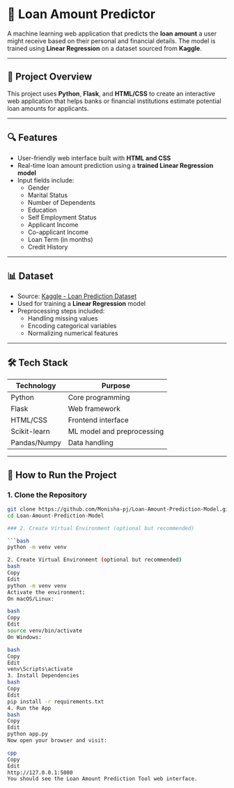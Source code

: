 # 🏦 Loan Amount Predictor

A machine learning web application that predicts the **loan amount** a user might receive based on their personal and financial details. The model is trained using **Linear Regression** on a dataset sourced from **Kaggle**.

---

## 📂 Project Overview

This project uses **Python**, **Flask**, and **HTML/CSS** to create an interactive web application that helps banks or financial institutions estimate potential loan amounts for applicants.

---

## 🔍 Features

- User-friendly web interface built with **HTML and CSS**
- Real-time loan amount prediction using a **trained Linear Regression model**
- Input fields include:
  - Gender
  - Marital Status
  - Number of Dependents
  - Education
  - Self Employment Status
  - Applicant Income
  - Co-applicant Income
  - Loan Term (in months)
  - Credit History

---

## 📊 Dataset

- Source: [Kaggle - Loan Prediction Dataset](https://www.kaggle.com/)
- Used for training a **Linear Regression** model
- Preprocessing steps included:
  - Handling missing values
  - Encoding categorical variables
  - Normalizing numerical features

---

## 🛠️ Tech Stack

| Technology | Purpose |
|------------|---------|
| Python     | Core programming |
| Flask      | Web framework |
| HTML/CSS   | Frontend interface |
| Scikit-learn | ML model and preprocessing |
| Pandas/Numpy | Data handling |

---

## 🚀 How to Run the Project

### 1. Clone the Repository

```bash
git clone https://github.com/Monisha-pj/Loan-Amount-Prediction-Model.git
cd Loan-Amount-Prediction-Model

### 2. Create Virtual Environment (optional but recommended)

```bash
python -m venv venv

2. Create Virtual Environment (optional but recommended)
bash
Copy
Edit
python -m venv venv
Activate the environment:
On macOS/Linux:

bash
Copy
Edit
source venv/bin/activate
On Windows:

bash
Copy
Edit
venv\Scripts\activate
3. Install Dependencies
bash
Copy
Edit
pip install -r requirements.txt
4. Run the App
bash
Copy
Edit
python app.py
Now open your browser and visit:

cpp
Copy
Edit
http://127.0.0.1:5000
You should see the Loan Amount Prediction Tool web interface.
